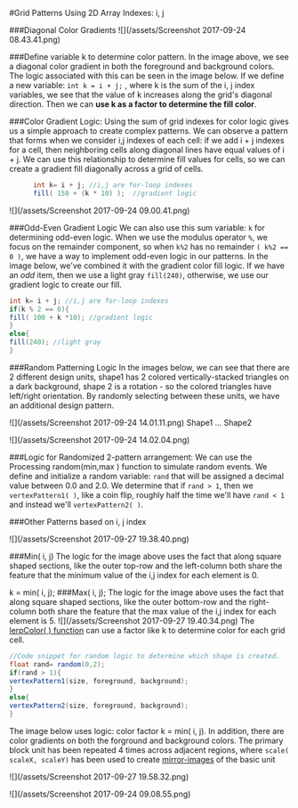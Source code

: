 #Grid Patterns Using 2D Array Indexes: i, j

###Diagonal Color Gradients
![](/assets/Screenshot 2017-09-24 08.43.41.png) 

###Define variable k to determine color pattern.
In the image above, we see a diagonal color gradient in both the foreground and background colors. The logic associated with this can be seen in the image below.  If we define a new variable: `int k = i + j;` , where k is the sum of the i, j index variables, we see that the value of k increases along the grid's diagonal direction.  Then we can **use k as a factor to determine the fill color**. 

###Color Gradient Logic:
Using the sum of grid indexes for color logic gives us a simple approach to create complex patterns.  We can observe a pattern that forms when we consider i,j indexes of each cell:  if we add i + j indexes for a cell, then neighboring cells along diagonal lines have equal values of i + j.  We can use this relationship to determine fill values for cells, so we can create a gradient fill diagonally across a grid of cells.  
    

```java
      int k= i + j; //i,j are for-loop indexes
      fill( 150 + (k * 10) );  //gradient logic
```

![](/assets/Screenshot 2017-09-24 09.00.41.png)


###Odd-Even Gradient Logic
We can also use this sum variable: `k` for determining odd-even logic. When we use the modulus operator `%`, we focus on the remainder component, so when `k%2` has no remainder `( k%2 == 0 )`, we have a way to implement odd-even logic in our patterns. In the image below, we've combined it with the gradient color fill logic. If we have an _odd_ item, then we use a light gray `fill(240)`, otherwise, we use our gradient logic to create our fill.

```java
int k= i + j; //i,j are for-loop indexes
if(k % 2 == 0){
fill( 100 + k *10); //gradient logic
}
else{
fill(240); //light gray
}
```


###Random Patterning Logic
In the images below, we can see that there are 2 different design units, shape1 has 2 colored vertically-stacked triangles on a dark background, shape 2 is a rotation - so the colored triangles have left/right orientation.
By randomly selecting between these units, we have an additional design pattern.

![](/assets/Screenshot 2017-09-24 14.01.11.png)
Shape1 ... Shape2

![](/assets/Screenshot 2017-09-24 14.02.04.png)

###Logic for Randomized 2-pattern arrangement:
We can use the Processing random(min,max ) function to simulate random events. We define and initialize a random variable: `rand` that will be assigned a decimal value between 0.0 and 2.0. We determine that if `rand > 1`, then we `vertexPattern1( )`, like a coin flip, roughly half the time we'll have `rand < 1` and instead we'll `vertexPattern2( )`.  

###Other Patterns based on i, j index

![](/assets/Screenshot 2017-09-27 19.38.40.png)

###Min( i, j)
The logic for the image above uses the fact that along square shaped sections, like the outer top-row and the left-column both share the feature that the minimum value of the i,j index for each element is 0.

k = min( i, j);
###Max( i, j);
The logic for the image above uses the fact that along square shaped sections, like the outer bottom-row and the right-column both share the feature that the max value of the i,j index for each element is 5.
![](/assets/Screenshot 2017-09-27 19.40.34.png)
The [lerpColor( ) function](https://kdoore.gitbooks.io/cs1335/content/lerpcolor-and-map.html) can use a factor like k to determine color for each grid cell.

```java
//Code snippet for random logic to determine which shape is created.
float rand= random(0,2);
if(rand > 1){
vertexPattern1(size, foreground, background);
}
else{
vertexPattern2(size, foreground, background);
}

```

The image below uses logic: color factor k = min( i, j). In addition, there are color gradients on both the forground and background colors. The primary block unit has been repeated 4 times across adjacent regions, where `scale( scaleX, scaleY)` has been used to create [mirror-images](https://kdoore.gitbooks.io/cs1335/content/transforms-for-position-rotation-scale-of-shapematrix-elements.html) of the basic unit 

![](/assets/Screenshot 2017-09-27 19.58.32.png)




![](/assets/Screenshot 2017-09-24 09.08.55.png)

